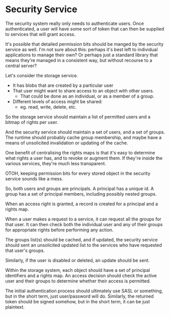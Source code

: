 # Security Service

The security system really only needs to authenticate users.  Once
authenticated, a user will have some sort of token that can then be
supplied to services that will grant access.

It's possible that detailed permission bits should be manged by the
security service as well.  I'm not sure about this: perhaps it's best
left to individual applications to manage their own?  Or perhaps just
a standard library that means they're managed in a consistent way, but
without recourse to a central server?

Let's consider the storage service.
* It has blobs that are created by a particular user
* That user might want to share access to an object with other users.
  * That could be done as an individual, or as a member of a group.
* Different levels of access might be shared:
  * eg. read, write, delete, etc.

So the storage service should maintain a list of permitted users and a
bitmap of rights per user.

And the security service should maintain a set of users, and a set of
groups.  The runtime should probably cache group membership, and maybe
have a means of unsolicited invalidation or updating of the cache.

One benefit of centralising the rights maps is that it's easy to
determine what rights a user has, and to revoke or augment them.  If
they're inside the various services, they're much less transparent.

OTOH, keeping permission bits for every stored object in the security
service sounds like a mess.

So, both users and groups are principals.  A principal has a unique
id.  A group has a set of principal members, including possibly nested
groups.

When an access right is granted, a record is created for a principal
and a rights map.

When a user makes a request to a service, it can request all the
groups for that user.  It can then check both the individual user and
any of their groups for appropriate rights before performing any
action.

The groups list(s) should be cached, and if updated, the security
service should sent an unsolicited updated list to the services who
have requested that user's groups.

Similarly, if the user is disabled or deleted, an update should be
sent.

Within the storage system, each object should have a set of principal
identifiers and a rights map.  An access decision should check the
active user and their groups to determine whether their access is
permitted.

The initial authentication process should ultimately use SASL or
something, but in the short term, just user/password will do.
Similarly, the returned token should be signed somehow, but in the
short term, it can be just plaintext.
